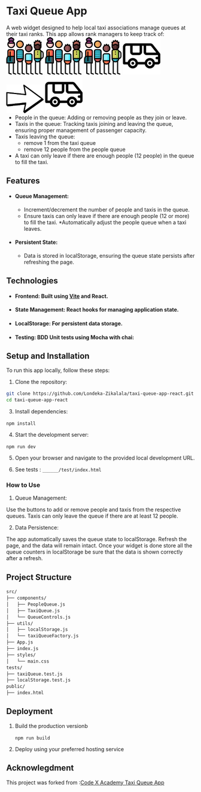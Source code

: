 # Taxi Queue App
A web widget designed to help local taxi associations manage queues at their taxi ranks. This app allows rank managers to keep track of:
<span style="float: left">
	<img src="queue.png" alt="" width="100" style="display:inline-block" >
	<img src="queue.png" alt="" width="100" style="display:inline-block" >
	<img src="queue.png" alt="" width="100" style="display:inline-block" >
	<img src="minivan.png" alt="" width="100" style="display:inline-block">
	<img src="arrow.png" alt="" width="100" style="display:inline-block">
	<img src="minivan.png" alt="" width="100" style="display:inline-block">
</span>

* People in the queue: Adding or removing people as they join or leave.
* Taxis in the queue: Tracking taxis joining and leaving the queue, ensuring proper management of passenger capacity.
* Taxis leaving the queue:
	- remove 1 from the taxi queue
	- remove 12 people from the people queue
* A taxi can only leave if there are enough people (12 people) in the queue to fill the taxi.

## Features

* #### Queue Management:
	* Increment/decrement the number of people and taxis in the queue.
	* Ensure taxis can only leave if there are enough people (12 or more) to fill the taxi.
	*Automatically adjust the people queue when a taxi leaves.
* #### Persistent State:
	* Data is stored in localStorage, ensuring the queue state persists after refreshing the page. 

## Technologies

* #### Frontend: Built using [Vite](https://vite.dev/guide/) and React.
* #### State Management: React hooks for managing application state.
* #### LocalStorage: For persistent data storage.
* #### Testing: BDD Unit tests using Mocha with chai: 

## Setup and Installation
To run this app locally, follow these steps:

1. Clone the repository:
   
```bash
git clone https://github.com/Londeka-Zikalala/taxi-queue-app-react.git
cd taxi-queue-app-react
```
3. Install dependencies:
   
`npm install`

4. Start the development server:

`npm run dev` 

5. Open your browser and navigate to the provided local development URL.

6. See tests : `______/test/index.html`

### How to Use

1. Queue Management:

Use the buttons to add or remove people and taxis from the respective queues.
Taxis can only leave the queue if there are at least 12 people.

2. Data Persistence:

The app automatically saves the queue state to localStorage. Refresh the page, and the data will remain intact.
Once your widget is done store all the queue counters in localStorage be sure that the data is shown correctly after a refresh.

## Project Structure
```markdown
src/
├── components/
│   ├── PeopleQueue.js
│   ├── TaxiQueue.js
│   └── QueueControls.js
├── utils/
│   ├── localStorage.js
│   └── taxiQueueFactory.js
├── App.js
├── index.js
├── styles/
│   └── main.css
tests/
├── taxiQueue.test.js
├── localStorage.test.js
public/
├── index.html
```

## Deployment 

1. Build the production versionb

   `npm run build`
   
3. Deploy using your preferred hosting service


## Acknowlegdment 

This project was forked from :[Code X Academy Taxi Queue App](https://github.com/codex-academy/taxi-queue-app/)


